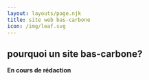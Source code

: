 ```yaml
---
layout: layouts/page.njk
title: site web bas-carbone
icon: /img/leaf.svg
---
```

## pourquoi un site bas-carbone?

**En cours de rédaction**
